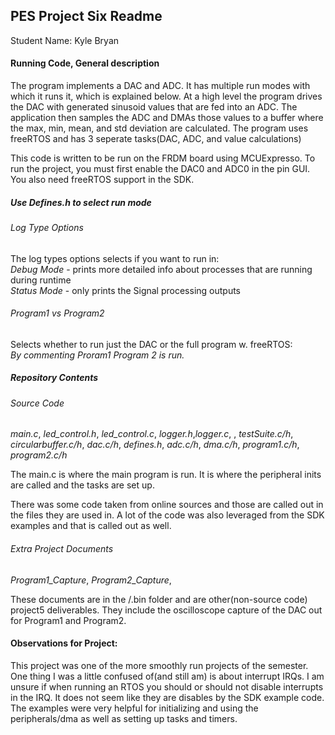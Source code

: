 ## PES Project Six Readme

Student Name: Kyle Bryan

#### Running Code, General description

The program implements a DAC and ADC.  It has multiple
run modes with which it runs it, which is explained below.  At a high level
the program drives the DAC with generated sinusoid values that are fed into an
ADC. The application then samples the ADC and DMAs those values to a buffer where
the max, min, mean, and std deviation are calculated.  The program uses freeRTOS
and has 3 seperate tasks(DAC, ADC, and value calculations)

This code is written to be run on the FRDM board using MCUExpresso.  To run the project, you must first enable the
DAC0 and ADC0 in the pin GUI.  You also need freeRTOS support in the SDK.

##### Use Defines.h to select run mode


###### Log Type Options
The log types options selects if you want to run in:    
*Debug Mode* - prints more detailed info about processes that are running during runtime  
*Status Mode* - only prints the Signal processing outputs

###### Program1 vs Program2
Selects whether to run just the DAC or the full program w. freeRTOS:  
*By commenting Proram1 Program 2 is run.*


##### Repository Contents
###### Source Code
*main.c*, *led_control.h*, *led_control.c*, *logger.h*,*logger.c*,
, *testSuite.c/h*, *circularbuffer.c/h*, *dac.c/h*, *defines.h*, *adc.c/h*,
*dma.c/h*, *program1.c/h*, *program2.c/h*

The main.c is where the main program is run.  It is where the peripheral inits
are called and the tasks are set up.  

There was some code taken from online sources and those are called out in the
files they are used in.  A lot of the code was also leveraged from the SDK examples
and that is called out as well.

###### Extra Project Documents
*Program1_Capture*, *Program2_Capture*,

These documents are in the /.bin folder and are other(non-source code) project5
deliverables.  They include the oscilloscope capture of the DAC out for Program1
and Program2.


#### Observations for Project:
This project was one of the more smoothly run projects of the semester.  One thing
I was a little confused of(and still am) is about interrupt IRQs.  I am unsure if
when running an RTOS you should or should not disable interrupts in the IRQ.  It
does not seem like they are disables by the SDK example code.  The examples were
very helpful for initializing and using the peripherals/dma as well as setting up
tasks and timers.  
